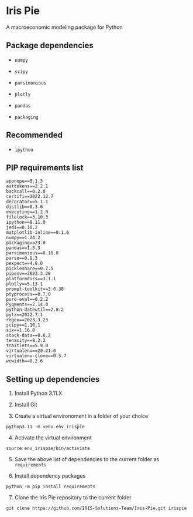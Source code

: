 # Iris Pie

A macroeconomic modeling package for Python


## Package dependencies

* `numpy`

* `scipy`

* `parsimonious`

* `plotly`

* `pandas` 

* `packaging` 


## Recommended

* `ipython`



## PIP requirements list

```
appnope==0.1.3
asttokens==2.2.1
backcall==0.2.0
certifi==2022.12.7
decorator==5.1.1
distlib==0.3.6
executing==1.2.0
filelock==3.10.3
ipython==8.11.0
jedi==0.18.2
matplotlib-inline==0.1.6
numpy==1.24.2
packaging==23.0
pandas==1.5.3
parsimonious==0.10.0
parso==0.8.3
pexpect==4.8.0
pickleshare==0.7.5
pipenv==2023.3.20
platformdirs==3.1.1
plotly==5.13.1
prompt-toolkit==3.0.38
ptyprocess==0.7.0
pure-eval==0.2.2
Pygments==2.14.0
python-dateutil==2.8.2
pytz==2022.7.1
regex==2023.3.23
scipy==1.10.1
six==1.16.0
stack-data==0.6.2
tenacity==8.2.2
traitlets==5.9.0
virtualenv==20.21.0
virtualenv-clone==0.5.7
wcwidth==0.2.6
```

## Setting up dependencies

1. Install Python 3.11.X

2. Install Git

3. Create a virtual environoment in a folder of your choice

```
python3.11 -m venv env_irispie
```

4. Activate the virtual environment

```
source env_irispie/bin/activiate
```

5. Save the above list of dependencies to the current folder as `requirements`

6. Install dependency packages

```
python -m pip install requirements
```

7. Clone the Iris Pie repository to the current folder

```
git clone https://github.com/IRIS-Solutions-Team/Iris-Pie.git irispie
```


